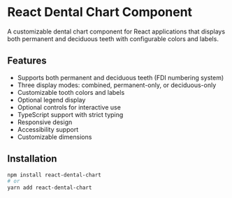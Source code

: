# React Dental Chart Component

A customizable dental chart component for React applications that displays both permanent and deciduous teeth with configurable colors and labels.

## Features

- Supports both permanent and deciduous teeth (FDI numbering system)
- Three display modes: combined, permanent-only, or deciduous-only
- Customizable tooth colors and labels
- Optional legend display
- Optional controls for interactive use
- TypeScript support with strict typing
- Responsive design
- Accessibility support
- Customizable dimensions

## Installation

```bash
npm install react-dental-chart
# or
yarn add react-dental-chart
```